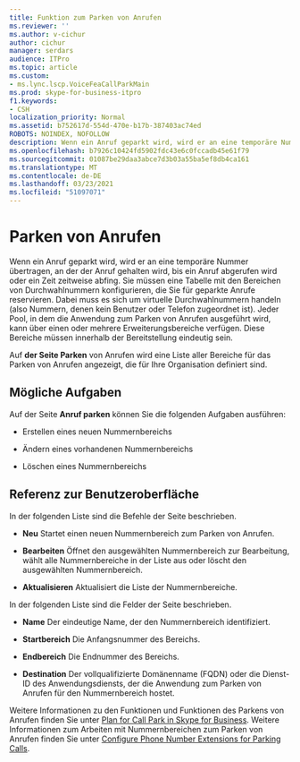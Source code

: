 ```yaml
---
title: Funktion zum Parken von Anrufen
ms.reviewer: ''
ms.author: v-cichur
author: cichur
manager: serdars
audience: ITPro
ms.topic: article
ms.custom:
- ms.lync.lscp.VoiceFeaCallParkMain
ms.prod: skype-for-business-itpro
f1.keywords:
- CSH
localization_priority: Normal
ms.assetid: b752617d-554d-470e-b17b-387403ac74ed
ROBOTS: NOINDEX, NOFOLLOW
description: Wenn ein Anruf geparkt wird, wird er an eine temporäre Nummer übertragen, an der der Anruf gehalten wird, bis ein Anruf abgerufen wird oder ein Zeit zeitweise abfing. Sie müssen eine Tabelle mit den Bereichen von Durchwahlnummern konfigurieren, die Sie für geparkte Anrufe reservieren. Dabei muss es sich um virtuelle Durchwahlnummern handeln (also Nummern, denen kein Benutzer oder Telefon zugeordnet ist). Jeder Pool, in dem die Anwendung zum Parken von Anrufen ausgeführt wird, kann über einen oder mehrere Erweiterungsbereiche verfügen. Diese Bereiche müssen innerhalb der Bereitstellung eindeutig sein.
ms.openlocfilehash: b7926c10424fd5902fdc43e6c0fccadb45e61f79
ms.sourcegitcommit: 01087be29daa3abce7d3b03a55ba5ef8db4ca161
ms.translationtype: MT
ms.contentlocale: de-DE
ms.lasthandoff: 03/23/2021
ms.locfileid: "51097071"
---
```

# <a name="call-park"></a>Parken von Anrufen

Wenn ein Anruf geparkt wird, wird er an eine temporäre Nummer übertragen, an der der Anruf gehalten wird, bis ein Anruf abgerufen wird oder ein Zeit zeitweise abfing. Sie müssen eine Tabelle mit den Bereichen von Durchwahlnummern konfigurieren, die Sie für geparkte Anrufe reservieren. Dabei muss es sich um virtuelle Durchwahlnummern handeln (also Nummern, denen kein Benutzer oder Telefon zugeordnet ist). Jeder Pool, in dem die Anwendung zum Parken von Anrufen ausgeführt wird, kann über einen oder mehrere Erweiterungsbereiche verfügen. Diese Bereiche müssen innerhalb der Bereitstellung eindeutig sein.

Auf **der Seite Parken** von Anrufen wird eine Liste aller Bereiche für das Parken von Anrufen angezeigt, die für Ihre Organisation definiert sind.

## <a name="tasks-you-can-perform"></a>Mögliche Aufgaben

Auf der Seite **Anruf parken** können Sie die folgenden Aufgaben ausführen:

- Erstellen eines neuen Nummernbereichs

- Ändern eines vorhandenen Nummernbereichs

- Löschen eines Nummernbereichs

## <a name="ui-reference"></a>Referenz zur Benutzeroberfläche

In der folgenden Liste sind die Befehle der Seite beschrieben.

- **Neu** Startet einen neuen Nummernbereich zum Parken von Anrufen.

- **Bearbeiten** Öffnet den ausgewählten Nummernbereich zur Bearbeitung, wählt alle Nummernbereiche in der Liste aus oder löscht den ausgewählten Nummernbereich.

- **Aktualisieren** Aktualisiert die Liste der Nummernbereiche.

In der folgenden Liste sind die Felder der Seite beschrieben.

- **Name** Der eindeutige Name, der den Nummernbereich identifiziert.

- **Startbereich** Die Anfangsnummer des Bereichs.

- **Endbereich** Die Endnummer des Bereichs.

- **Destination** Der vollqualifizierte Domänenname (FQDN) oder die Dienst-ID des Anwendungsdiensts, der die Anwendung zum Parken von Anrufen für den Nummernbereich hostet.

Weitere Informationen zu den Funktionen und Funktionen des Parkens von Anrufen finden Sie unter [Plan for Call Park in Skype for Business](../../../plan-your-deployment/enterprise-voice-solution/call-park.md). Weitere Informationen zum Arbeiten mit Nummernbereichen zum Parken von Anrufen finden Sie unter [Configure Phone Number Extensions for Parking Calls](/previous-versions/office/lync-server-2013/lync-server-2013-configure-phone-number-extensions-for-parking-calls).